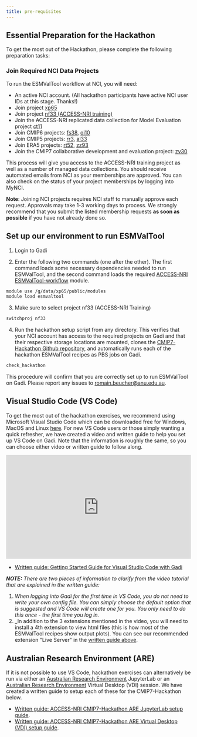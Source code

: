 ```yaml
---
title: pre-requisites
---
```


## Essential Preparation for the Hackathon

To get the most out of the Hackathon, please complete the following preparation tasks:

### Join Required NCI Data Projects

To run the ESMValTool workflow at NCI, you will need:

- An active NCI account. (All hackathon participants have active NCI user IDs at this stage. Thanks!)
- Join project [xp65](https://my.nci.org.au/mancini/project/xp65)
- Join project [nf33 (ACCESS-NRI training)](https://my.nci.org.au/mancini/project/nf33)
- Join the ACCESS-NRI replicated data collection for Model Evaluation project [ct11](https://my.nci.org.au/mancini/project/ct11)
- Join CMIP6 projects: [fs38](https://my.nci.org.au/mancini/project/fs38), [oi10](https://my.nci.org.au/mancini/project/oi10)
- Join CMIP5 projects: [rr3](https://my.nci.org.au/mancini/project/rr3), [al33](https://my.nci.org.au/mancini/project/al33)
- Join ERA5 projects: [rt52](https://my.nci.org.au/mancini/project/rt52), [zz93](https://my.nci.org.au/mancini/project/zz93)
- Join the CMIP7 collaborative development and evaluation project: [zv30](https://my.nci.org.au/mancini/project/zv30)

This process will give you access to the ACCESS-NRI training project as well as a number of managed data collections. You should receive automated emails from NCI as your memberships are approved. You can also check on the status of your project memberships by logging into MyNCI.

**Note**: Joining NCI projects requires NCI staff to manually approve each request. Approvals may take 1-3 working days to process. We strongly recommend that you submit the listed membership requests **as soon as possible** if you have not already done so.


## Set up our environment to run ESMValTool 

1. Login to Gadi

2. Enter the following two commands (one after the other). The first command loads some necessary dependencies needed to run ESMValTool, and the second command loads the required [ACCESS-NRI ESMValTool-workflow](https://github.com/ACCESS-NRI/ESMValTool-workflow) module.

```bash
module use /g/data/xp65/public/modules
module load esmvaltool
```
3. Make sure to select project nf33 (ACCESS-NRI Training)
```bash
switchproj nf33
```

4. Run the hackathon setup script from any directory. This verifies that your NCI account has access to the required projects on Gadi and that their respective storage locations are mounted, clones the [CMIP7-Hackathon Github repository](https://github.com/ACCESS-NRI/CMIP7-Hackathon), and automatically runs each of the hackathon ESMValTool recipes as PBS jobs on Gadi.

```bash
check_hackathon
```

This procedure will confirm that you are correctly set up to run ESMValTool on Gadi. Please report any issues to [romain.beucher@anu.edu.au](mailto:romain.beucher@anu.edu.au).

## Visual Studio Code (VS Code)

To get the most out of the hackathon exercises, we recommend using Microsoft Visual Studio Code which can be downloaded free for Windows, MacOS and Linux [here](https://code.visualstudio.com/). For new VS Code users or those simply wanting a quick refresher, we have created a video and written guide to help you set up VS Code on Gadi. Note that the information is roughly the same, so you can choose either video or written guide to follow along.

<div style="position: relative; padding-bottom: 56.25%; height: 0; overflow: hidden; max-width: 100%; height: auto;">
    <iframe style="position: absolute; top: 0; left: 0; width: 100%; height: 100%;" 
            src="https://www.youtube.com/embed/fSxirzDR3iw" 
            frameborder="0" 
            allow="accelerometer; autoplay; clipboard-write; encrypted-media; gyroscope; picture-in-picture" 
            allowfullscreen>
    </iframe>
</div>

- [Written guide: Getting Started Guide for Visual Studio Code with Gadi](https://github.com/ACCESS-NRI/CMIP7-Hackathon/blob/main/docs/1_VSCode_setup_guide_RECOMMENDED.md)


_**NOTE:** There are two pieces of information to clarify from the video tutorial that are explained in the written guide:_
1. _When logging into Gadi for the first time in VS Code, you do not need to write your own config file. You can simply choose the default option that is suggested and VS Code will create one for you. You only need to do this once - the first time you log in._
2. _In addition to the 3 extensions mentioned in the video, you will need to install a 4th extension to view html files (this is how most of the ESMValTool recipes show output plots). You can see our recommended extension "Live Server" in the [written guide above](https://github.com/ACCESS-NRI/CMIP7-Hackathon/blob/main/docs/VSCode_setup_guide.md).

## Australian Research Environment (ARE)
If it is not possible to use VS Code, hackathon exercises can alternatively be run via either an [Australian Research Environment](https://are-auth.nci.org.au/) JupyterLab or an [Australian Research Environment](https://are-auth.nci.org.au/) Virtual Desktop (VDI) session. We have created a written guide to setup each of these for the CMIP7-Hackathon below.
- [Written guide: ACCESS-NRI CMIP7-Hackathon ARE JupyterLab setup guide](https://github.com/ACCESS-NRI/CMIP7-Hackathon/blob/main/docs/2_ARE_JupyterLab_setup_guide.md).
- [Written guide: ACCESS-NRI CMIP7-Hackathon ARE Virtual Desktop (VDI) setup guide](https://github.com/ACCESS-NRI/CMIP7-Hackathon/blob/main/docs/3_ARE_VDI_setup_guide.md).
